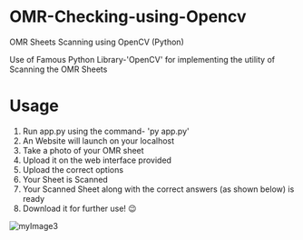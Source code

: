 # OMR-Checking-using-Opencv
OMR Sheets Scanning using OpenCV (Python)

Use of Famous Python Library-'OpenCV' for implementing the utility of Scanning the OMR Sheets

# Usage
1. Run app.py using the command- 'py app.py'
2. An Website will launch on your localhost
3. Take a photo of your OMR sheet
4. Upload it on the web interface provided 
5. Upload the correct options
6. Your Sheet is Scanned 
7. Your Scanned Sheet along with the correct answers (as shown below) is ready
8. Download it for further use! 😉

![myImage3](https://github.com/iamKed/OMR-Checking-using-Opencv/assets/98695336/6168c368-a59c-47c0-b041-83985e2f75a8)

